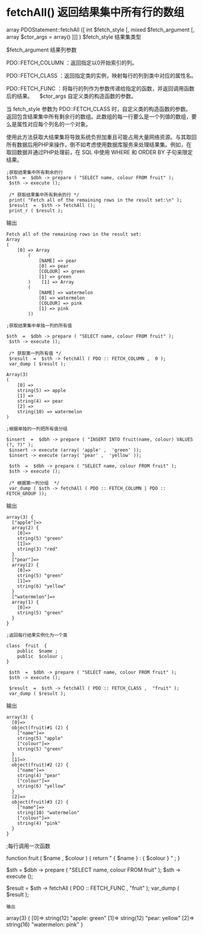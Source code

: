 # fetchAll() 返回结果集中所有行的数组
array PDOStatement::fetchAll  ([ int $fetch_style  [, mixed  $fetch_argument  [, array $ctor_args  = array()  ]]] )
$fetch_style 结果集类型

$fetch_argument 结果列参数

PDO::FETCH_COLUMN ：返回指定以0开始索引的列。

PDO::FETCH_CLASS ：返回指定类的实例，映射每行的列到类中对应的属性名。

PDO::FETCH_FUNC ：将每行的列作为参数传递给指定的函数，并返回调用函数后的结果。
　$ctor_args 自定义类的构造函数的参数。

当 fetch_style 参数为 PDO::FETCH_CLASS 时，自定义类的构造函数的参数。
返回包含结果集中所有剩余行的数组。此数组的每一行要么是一个列值的数组，要么是属性对应每个列名的一个对象。

使用此方法获取大结果集将导致系统负担加重且可能占用大量网络资源。与其取回所有数据后用PHP来操作，倒不如考虑使用数据库服务来处理结果集。例如，在取回数据并通过PHP处理前，在 SQL 中使用 WHERE 和 ORDER BY 子句来限定结果。
```
;获取结果集中所有剩余的行
$sth  =  $dbh -> prepare ( "SELECT name, colour FROM fruit" );
 $sth -> execute ();

 /* 获取结果集中所有剩余的行 */
 print( "Fetch all of the remaining rows in the result set:\n" );
 $result  =  $sth -> fetchAll ();
 print_r ( $result );

```
输出
```
Fetch all of the remaining rows in the result set:
Array
(
    [0] => Array
        (
            [NAME] => pear
            [0] => pear
            [COLOUR] => green
            [1] => green
        )    [1] => Array
        (
            [NAME] => watermelon
            [0] => watermelon
            [COLOUR] => pink
            [1] => pink
        ))

```
```
;获取结果集中单独一列的所有值

$sth  =  $dbh -> prepare ( "SELECT name, colour FROM fruit" );
 $sth -> execute ();

 /* 获取第一列所有值 */
 $result  =  $sth -> fetchAll ( PDO :: FETCH_COLUMN ,  0 );
 var_dump ( $result );

```
```
Array(3)
(
    [0] =>
    string(5) => apple
    [1] =>
    string(4) => pear
    [2] =>
    string(10) => watermelon
)

```
```
;根据单独的一列把所有值分组

$insert  =  $dbh -> prepare ( "INSERT INTO fruit(name, colour) VALUES (?, ?)" );
 $insert -> execute (array( 'apple' ,  'green' ));
 $insert -> execute (array( 'pear' ,  'yellow' ));

 $sth  =  $dbh -> prepare ( "SELECT name, colour FROM fruit" );
 $sth -> execute ();

 /* 根据第一列分组  */
 var_dump ( $sth -> fetchAll ( PDO :: FETCH_COLUMN | PDO :: FETCH_GROUP ));

```
输出
```
array(3) {
  ["apple"]=>
  array(2) {
    [0]=>
    string(5) "green"
    [1]=>
    string(3) "red"
  }
  ["pear"]=>
  array(2) {
    [0]=>
    string(5) "green"
    [1]=>
    string(6) "yellow"
  }
  ["watermelon"]=>
  array(1) {
    [0]=>
    string(5) "green"
  }
}

```
```
;返回每行结果实例化为一个类

class  fruit  {
    public  $name ;
    public  $colour ;
}

 $sth  =  $dbh -> prepare ( "SELECT name, colour FROM fruit" );
 $sth -> execute ();

 $result  =  $sth -> fetchAll ( PDO :: FETCH_CLASS ,  "fruit" );
 var_dump ( $result );

```
输出
```
array(3) {
  [0]=>
  object(fruit)#1 (2) {
    ["name"]=>
    string(5) "apple"
    ["colour"]=>
    string(5) "green"
  }
  [1]=>
  object(fruit)#2 (2) {
    ["name"]=>
    string(4) "pear"
    ["colour"]=>
    string(6) "yellow"
  }
  [2]=>
  object(fruit)#3 (2) {
    ["name"]=>
    string(10) "watermelon"
    ["colour"]=>
    string(4) "pink"
  }
}

``````


;每行调用一次函数

function  fruit ( $name ,  $colour ) {
    return  " { $name } :  { $colour } " ;
}

 $sth  =  $dbh -> prepare ( "SELECT name, colour FROM fruit" );
 $sth -> execute ();

 $result  =  $sth -> fetchAll ( PDO :: FETCH_FUNC ,  "fruit" );
 var_dump ( $result );

```
输出
```
array(3) {
  [0]=>
  string(12) "apple: green"
  [1]=>
  string(12) "pear: yellow"
  [2]=>
  string(16) "watermelon: pink"
}

```
